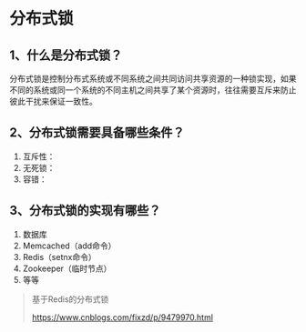 # 分布式锁

## 1、什么是分布式锁？

分布式锁是控制分布式系统或不同系统之间共同访问共享资源的一种锁实现，如果不同的系统或同一个系统的不同主机之间共享了某个资源时，往往需要互斥来防止彼此干扰来保证一致性。

## 2、分布式锁需要具备哪些条件？

1. 互斥性：
2. 无死锁：
3. 容错：

## 3、分布式锁的实现有哪些？

1. 数据库
2. Memcached（add命令）
3. Redis（setnx命令）
4. Zookeeper（临时节点）
5. 等等

> 基于Redis的分布式锁
>
> https://www.cnblogs.com/fixzd/p/9479970.html